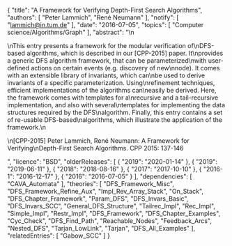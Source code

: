{
    "title": "A Framework for Verifying Depth-First Search Algorithms",
    "authors": [
        "Peter Lammich",
        "René Neumann"
    ],
    "notify": [
        "lammich@in.tum.de"
    ],
    "date": "2016-07-05",
    "topics": [
        "Computer science/Algorithms/Graph"
    ],
    "abstract": "\n<p>\nThis entry presents a framework for the modular verification of\nDFS-based algorithms, which is described in our [CPP-2015] paper. It\nprovides a generic DFS algorithm framework, that can be parameterized\nwith user-defined actions on certain events (e.g. discovery of new\nnode).  It comes with an extensible library of invariants, which can\nbe used to derive invariants of a specific parameterization.  Using\nrefinement techniques, efficient implementations of the algorithms can\neasily be derived. Here, the framework comes with templates for a\nrecursive and a tail-recursive implementation, and also with several\ntemplates for implementing the data structures required by the DFS\nalgorithm.  Finally, this entry contains a set of re-usable DFS-based\nalgorithms, which illustrate the application of the framework.\n</p><p>\n[CPP-2015] Peter Lammich, René Neumann: A Framework for Verifying\nDepth-First Search Algorithms. CPP 2015: 137-146</p>",
    "licence": "BSD",
    "olderReleases": [
        {
            "2019": "2020-01-14"
        },
        {
            "2019": "2019-06-11"
        },
        {
            "2018": "2018-08-16"
        },
        {
            "2017": "2017-10-10"
        },
        {
            "2016-1": "2016-12-17"
        },
        {
            "2016": "2016-07-05"
        }
    ],
    "dependencies": [
        "CAVA_Automata"
    ],
    "theories": [
        "DFS_Framework_Misc",
        "DFS_Framework_Refine_Aux",
        "Impl_Rev_Array_Stack",
        "On_Stack",
        "DFS_Chapter_Framework",
        "Param_DFS",
        "DFS_Invars_Basic",
        "DFS_Invars_SCC",
        "General_DFS_Structure",
        "Tailrec_Impl",
        "Rec_Impl",
        "Simple_Impl",
        "Restr_Impl",
        "DFS_Framework",
        "DFS_Chapter_Examples",
        "Cyc_Check",
        "DFS_Find_Path",
        "Reachable_Nodes",
        "Feedback_Arcs",
        "Nested_DFS",
        "Tarjan_LowLink",
        "Tarjan",
        "DFS_All_Examples"
    ],
    "relatedEntries": [
        "Gabow_SCC"
    ]
}